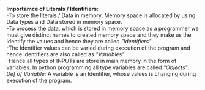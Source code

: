 **Importamce of Literals / Identifiers:** <br>
-To store the literals / Data in memory, Memory space is allocated by using Data types and Data stored in memory space.<br>
-To process the data, which is stored in memory space as a programmer we must give distinct names to created memory space and they make us the Identify the values and hence they are called _"Identifiers"_ . <br>
-The Identifier values can be varied during execution of the program and hence identifiers are also called as _"Variables"_. <br>
-Hence all types of INPUTs are store in main memory in the form of variables. In python programming all type variables are called _"Objects"_.<br>
_Def of Variable:_ A variable is an Identifier, whose values is changing during execution of the program.
